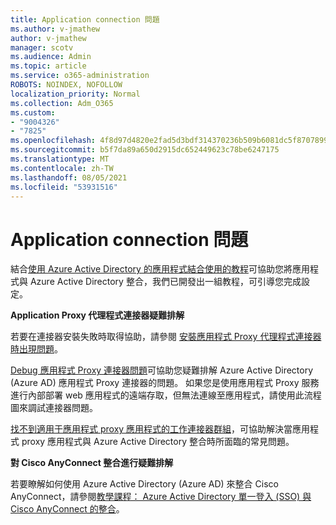 ```yaml
---
title: Application connection 問題
ms.author: v-jmathew
author: v-jmathew
manager: scotv
ms.audience: Admin
ms.topic: article
ms.service: o365-administration
ROBOTS: NOINDEX, NOFOLLOW
localization_priority: Normal
ms.collection: Adm_O365
ms.custom:
- "9004326"
- "7825"
ms.openlocfilehash: 4f8d97d4820e2fad5d3bdf314370236b509b6081dc5f87078995282e72da0c18
ms.sourcegitcommit: b5f7da89a650d2915dc652449623c78be6247175
ms.translationtype: MT
ms.contentlocale: zh-TW
ms.lasthandoff: 08/05/2021
ms.locfileid: "53931516"
---
```

# <a name="application-connection-issues"></a>Application connection 問題

結合[使用 Azure Active Directory 的應用程式結合使用的教程](https://docs.microsoft.com/azure/active-directory/saas-apps/tutorial-list)可協助您將應用程式與 Azure Active Directory 整合，我們已開發出一組教程，可引導您完成設定。

**Application Proxy 代理程式連接器疑難排解**

若要在連接器安裝失敗時取得協助，請參閱 [安裝應用程式 Proxy 代理程式連接器時出現問題](https://docs.microsoft.com/azure/active-directory/manage-apps/application-proxy-connector-installation-problem)。

[Debug 應用程式 Proxy 連接器問題](https://docs.microsoft.com/azure/active-directory/manage-apps/application-proxy-debug-connectors)可協助您疑難排解 Azure Active Directory (Azure AD) 應用程式 Proxy 連接器的問題。 如果您是使用應用程式 Proxy 服務進行內部部署 web 應用程式的遠端存取，但無法連線至應用程式，請使用此流程圖來調試連接器問題。

[找不到適用于應用程式 proxy 應用程式的工作連接器群組](https://docs.microsoft.com/azure/active-directory/manage-apps/application-proxy-connectivity-no-working-connector)，可協助解決當應用程式 proxy 應用程式與 Azure Active Directory 整合時所面臨的常見問題。

**對 Cisco AnyConnect 整合進行疑難排解**

若要瞭解如何使用 Azure Active Directory (Azure AD) 來整合 Cisco AnyConnect，請參閱[教學課程： Azure Active Directory 單一登入 (SSO) 與 Cisco AnyConnect 的整合](https://docs.microsoft.com/azure/active-directory/saas-apps/cisco-anyconnect)。
